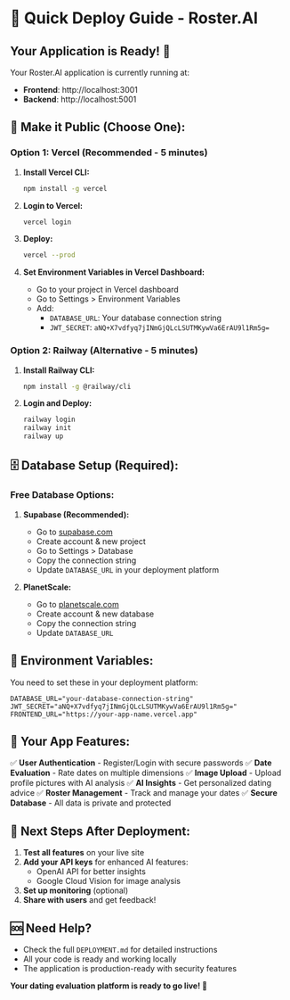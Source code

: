 # 🚀 Quick Deploy Guide - Roster.AI

## Your Application is Ready! 🎉

Your Roster.AI application is currently running at:
- **Frontend**: http://localhost:3001
- **Backend**: http://localhost:5001

## 🚀 Make it Public (Choose One):

### Option 1: Vercel (Recommended - 5 minutes)

1. **Install Vercel CLI:**
   ```bash
   npm install -g vercel
   ```

2. **Login to Vercel:**
   ```bash
   vercel login
   ```

3. **Deploy:**
   ```bash
   vercel --prod
   ```

4. **Set Environment Variables in Vercel Dashboard:**
   - Go to your project in Vercel dashboard
   - Go to Settings > Environment Variables
   - Add:
     - `DATABASE_URL`: Your database connection string
     - `JWT_SECRET`: `aNQ+X7vdfyq7jINmGjQLcLSUTMKywVa6ErAU9l1Rm5g=`

### Option 2: Railway (Alternative - 5 minutes)

1. **Install Railway CLI:**
   ```bash
   npm install -g @railway/cli
   ```

2. **Login and Deploy:**
   ```bash
   railway login
   railway init
   railway up
   ```

## 🗄️ Database Setup (Required):

### Free Database Options:

1. **Supabase (Recommended):**
   - Go to [supabase.com](https://supabase.com)
   - Create account & new project
   - Go to Settings > Database
   - Copy the connection string
   - Update `DATABASE_URL` in your deployment platform

2. **PlanetScale:**
   - Go to [planetscale.com](https://planetscale.com)
   - Create account & new database
   - Copy the connection string
   - Update `DATABASE_URL`

## 🔧 Environment Variables:

You need to set these in your deployment platform:

```env
DATABASE_URL="your-database-connection-string"
JWT_SECRET="aNQ+X7vdfyq7jINmGjQLcLSUTMKywVa6ErAU9l1Rm5g="
FRONTEND_URL="https://your-app-name.vercel.app"
```

## 📱 Your App Features:

✅ **User Authentication** - Register/Login with secure passwords
✅ **Date Evaluation** - Rate dates on multiple dimensions
✅ **Image Upload** - Upload profile pictures with AI analysis
✅ **AI Insights** - Get personalized dating advice
✅ **Roster Management** - Track and manage your dates
✅ **Secure Database** - All data is private and protected

## 🎯 Next Steps After Deployment:

1. **Test all features** on your live site
2. **Add your API keys** for enhanced AI features:
   - OpenAI API for better insights
   - Google Cloud Vision for image analysis
3. **Set up monitoring** (optional)
4. **Share with users** and get feedback!

## 🆘 Need Help?

- Check the full `DEPLOYMENT.md` for detailed instructions
- All your code is ready and working locally
- The application is production-ready with security features

**Your dating evaluation platform is ready to go live! 🎉** 